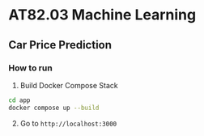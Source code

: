 # AT82.03 Machine Learning
## Car Price Prediction

### How to run
1. Build Docker Compose Stack
```bash
cd app
docker compose up --build
```

2. Go to `http://localhost:3000`